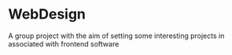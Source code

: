 # WebDesign
A group project with the aim of setting some interesting projects in associated with frontend software
